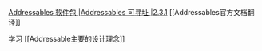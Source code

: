 [Addressables 软件包 |Addressables 可寻址 |2.3.1](https://docs.unity3d.com/Packages/com.unity.addressables@2.3/manual/index.html)
[[Addressables官方文档翻译]]

学习
[[Addressable主要的设计理念]]


